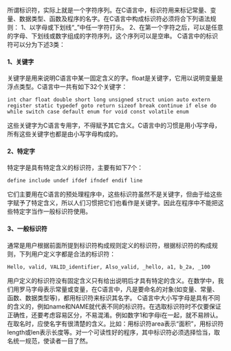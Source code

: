 所谓标识符，实际上就是一个字符序列。在C语言中，标识符用来标记常量、变量、数据类型、函数及程序的名字。在C语言中构成标识符必须将合下列语法规则：
1、以字母或下划线“_”中任一字符打头。
2、在第一个字符之后，可以是任意的字母、下划线或数字组成的字符序列，这个序列可以是空串。
C语言中的标识符可以分为下述3类：
#### 1、关键字
关键字是用来说明C语言中某一固定含义的字。float是关键字，它用以说明变量是浮点类型。C语言中一共有如下32个关键字：
```  
int char float double short long unsigned struct union auto extern register static typedef goto return sizeof break continue if else do while switch case default enum for void const volatile enum
```
这些关键字为C语言专用字，不得赋予其它含义。C语言中的习惯是用小写字母，所有这些关键字也都是由小写字母构成的。
#### 2、特定字
特定字是具有特定含义的标识符，主要有如下7个：
```  
define include undef ifdef ifndef endif line
```
它们主要用在C语言的预处理程序中，这些标识符虽然不是关键字，但由于给这些字赋予了特定含义，所以人们习惯把它们也看作是关键字。因此在程序中不能把这些特定字当作一般标识符使用。
#### 3、一般标识符
通常是用户根据前面所提到标识符构成规则定义的标识符，根据标识符的构成规则，下列用户定义字都是合法的标识符：
```  
Hello, valid, VALID_identifier, Also_valid, _hello, a1, b_2a, _100
```
用户定义的标识符没有固定含义只有给出说明后才具有特定的含义。在数学中，我们用罗马字母表示常量或变量，在C语言中，凡是要命名的对象(如变量、常量、函数、数据类型等)，都用标识符来标识其名字。
C语言中大小写字母是具有不同的含义的，例如name和NAME就代表不同的标识符。在选取标识符时不仅要保证正确性，还要考虑容易区分，不易混淆。例如数字1和字母i在一起，就不易辨认。在取名时，应使名字有很清楚的含义。比如：用标识符area表示“面积”，用标识符length或len表示长度等。对一个可读性好的程序，其中标识符必须选择恰当，取名统一规范，使读者一目了然。